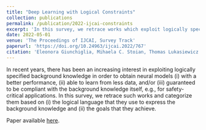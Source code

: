 ```yaml
---
title: "Deep Learning with Logical Constraints"
collection: publications
permalink: /publication/2022-ijcai-constraints
excerpt: 'In this survey, we retrace works which exploit logically specified background knowledge in order to obtain neural models (i) with a better performance, (ii) able to learn from less data, and/or (iii) guaranteed to be compliant with the background knowledge itself, e.g., for safety-critical applications.'
date: 2022-05-01
venue: 'The Proceedings of IJCAI, Survey Track'
paperurl: 'https://doi.org/10.24963/ijcai.2022/767'
citation: 'Eleonora Giunchiglia, Mihaela C. Stoian, Thomas Lukasiewicz. Deep Learning with Logical Constraints. In Proceedings of International Joint Conference on Artificial Intelligence, 2022.'
---
```


In recent years, there has been an increasing interest in exploiting logically specified background knowledge in order to obtain neural models (i) with a better performance, (ii) able to learn from less data, and/or (iii) guaranteed to be compliant with the background knowledge itself, e.g., for safety-critical applications. In this survey, we retrace such works and categorize them based on (i) the logical language that they use to express the background knowledge and (ii) the goals that they achieve. 

Paper available [here](https://arxiv.org/abs/2205.00523).


